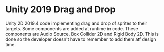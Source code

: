 # Unity 2019 Drag and Drop
Unity 2D 2019.4 code implementing drag and drop of sprites to their targets.
Some components are added at runtime in code.  These components are Audio Source, Box Collider 2D and Rigid Body 2D.
This is done so the developer doesn't have to remember to add them atf design time.
